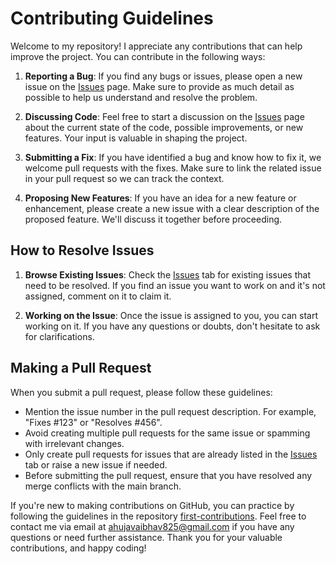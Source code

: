 # Contributing Guidelines

Welcome to my repository! I appreciate any contributions that can help improve the project. You can contribute in the following ways:

1. **Reporting a Bug**: If you find any bugs or issues, please open a new issue on the [Issues](https://github.com/vaibhav5140/Real-estate-MERN/issues) page. Make sure to provide as much detail as possible to help us understand and resolve the problem.

2. **Discussing Code**: Feel free to start a discussion on the [Issues](https://github.com/vaibhav5140/Real-estate-MERN/issues) page about the current state of the code, possible improvements, or new features. Your input is valuable in shaping the project.

3. **Submitting a Fix**: If you have identified a bug and know how to fix it, we welcome pull requests with the fixes. Make sure to link the related issue in your pull request so we can track the context.

4. **Proposing New Features**: If you have an idea for a new feature or enhancement, please create a new issue with a clear description of the proposed feature. We'll discuss it together before proceeding.

## How to Resolve Issues

1. **Browse Existing Issues**: Check the [Issues](https://github.com/vaibhav5140/Real-estate-MERN/issues) tab for existing issues that need to be resolved. If you find an issue you want to work on and it's not assigned, comment on it to claim it.

2. **Working on the Issue**: Once the issue is assigned to you, you can start working on it. If you have any questions or doubts, don't hesitate to ask for clarifications.

## Making a Pull Request

When you submit a pull request, please follow these guidelines:

- Mention the issue number in the pull request description. For example, "Fixes #123" or "Resolves #456".
- Avoid creating multiple pull requests for the same issue or spamming with irrelevant changes.
- Only create pull requests for issues that are already listed in the [Issues](https://github.com/yourusername/yourrepository/issues) tab or raise a new issue if needed.
- Before submitting the pull request, ensure that you have resolved any merge conflicts with the main branch.

If you're new to making contributions on GitHub, you can practice by following the guidelines in the repository [first-contributions](https://github.com/firstcontributions/first-contributions).
Feel free to contact me via email at ahujavaibhav825@gmail.com if you have any questions or need further assistance.
Thank you for your valuable contributions, and happy coding!
